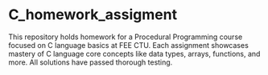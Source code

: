 # C_homework_assigment
This repository holds homework for a Procedural Programming course focused on C language basics at FEE CTU. Each assignment showcases mastery of C language core concepts like data types, arrays, functions, and more. All solutions have passed thorough testing.
